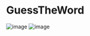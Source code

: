 # GuessTheWord

![image](https://user-images.githubusercontent.com/84348306/226750940-0407eaed-3834-43ce-840b-c48f005a85de.png)
![image](https://user-images.githubusercontent.com/84348306/226751028-e546c879-824b-4c87-9ae2-6530df4f3a59.png)
